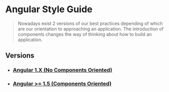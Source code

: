 
# Angular Style Guide

> Nowadays exist 2 versions of our best practices depending of which are our orientation to approaching an application. The introduction of components changes the way of thinking about how to build an application. 

## Versions

* ### [Angular 1.X (No Components Oriented)](a1/no-components-oriented.md)

* ### [Angular >= 1.5 (Components Oriented)](a1/components-oriented.md)